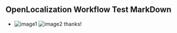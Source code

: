 ## OpenLocalization Workflow Test MarkDown
* ![image1](.\a54e0c66-8084-4a1b-91f7-89621a2f9bb9.png)   ![image2](.\41779752-5334-42d7-897d-fc1a2441aac4.png) 
thanks!